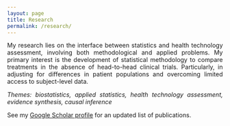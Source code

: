 ```yaml
---
layout: page
title: Research 
permalink: /research/
---
```


<p align="justify">My research lies on the interface between statistics and health technology assessment, involving both methodological and applied problems. 
  My primary interest is the development of statistical methodology to compare treatments in the absence of head-to-head clinical trials. Particularly, in adjusting for differences in patient populations and overcoming limited access to subject-level data.</p> 
  
<p align="justify"><i>Themes: biostatistics, applied statistics, health technology assessment, evidence synthesis, causal inference</i></p>

<p align="justify">See my <a href="https://scholar.google.co.uk/citations?user=B1kFX0MAAAAJ&hl=en">Google Scholar profile</a> for an updated list of publications.</p>  
